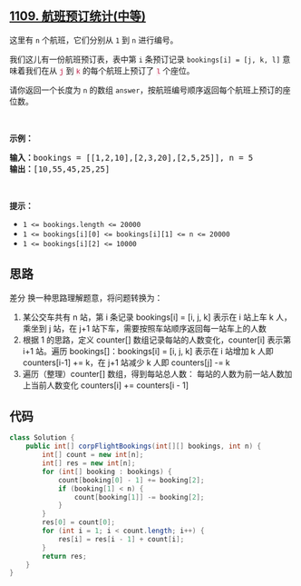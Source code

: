 ## [1109. 航班预订统计(中等)]()
<div class="notranslate"><p>这里有&nbsp;<code>n</code>&nbsp;个航班，它们分别从 <code>1</code> 到 <code>n</code> 进行编号。</p>

<p>我们这儿有一份航班预订表，表中第&nbsp;<code>i</code>&nbsp;条预订记录&nbsp;<code>bookings[i] = [j, k, l]</code>&nbsp;意味着我们在从 <font face="Menlo, Monaco, Consolas, Courier New, monospace" color="#c7254e"><span style="font-size: 12.6px; background-color: rgb(249, 242, 244);">j</span></font>&nbsp;到 <font face="Menlo, Monaco, Consolas, Courier New, monospace" color="#c7254e"><span style="font-size: 12.6px; background-color: rgb(249, 242, 244);">k</span></font>&nbsp;的每个航班上预订了 <font face="Menlo, Monaco, Consolas, Courier New, monospace" color="#c7254e"><span style="font-size: 12.6px; background-color: rgb(249, 242, 244);">l</span></font>&nbsp;个座位。</p>

<p>请你返回一个长度为 <code>n</code> 的数组&nbsp;<code>answer</code>，按航班编号顺序返回每个航班上预订的座位数。</p>

<p>&nbsp;</p>

<p><strong>示例：</strong></p>

<pre><strong>输入：</strong>bookings = [[1,2,10],[2,3,20],[2,5,25]], n = 5
<strong>输出：</strong>[10,55,45,25,25]
</pre>

<p>&nbsp;</p>

<p><strong>提示：</strong></p>

<ul>
	<li><code>1 &lt;= bookings.length &lt;= 20000</code></li>
	<li><code>1 &lt;= bookings[i][0] &lt;= bookings[i][1] &lt;= n &lt;= 20000</code></li>
	<li><code>1 &lt;= bookings[i][2] &lt;= 10000</code></li>
</ul>
</div>

## 思路
差分
换一种思路理解题意，将问题转换为：
1. 某公交车共有 n 站，第 i 条记录 bookings[i] = [i, j, k] 表示在 i 站上车 k 人，乘坐到 j 站，在 j+1 站下车，需要按照车站顺序返回每一站车上的人数
2. 根据 1 的思路，定义 counter[] 数组记录每站的人数变化，counter[i] 表示第 i+1 站。遍历 bookings[]：bookings[i] = [i, j, k] 表示在 i 站增加 k 人即 counters[i-1] += k，在 j+1 站减少 k 人即 counters[j] -= k
3. 遍历（整理）counter[] 数组，得到每站总人数： 每站的人数为前一站人数加上当前人数变化 counters[i] += counters[i - 1]


## 代码
```java
class Solution {
    public int[] corpFlightBookings(int[][] bookings, int n) {
        int[] count = new int[n];
        int[] res = new int[n];
        for (int[] booking : bookings) {
            count[booking[0] - 1] += booking[2];
            if (booking[1] < n) {
                count[booking[1]] -= booking[2];
            }
        }
        res[0] = count[0];
        for (int i = 1; i < count.length; i++) {
            res[i] = res[i - 1] + count[i];
        }
        return res;
    }
}
```
